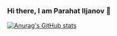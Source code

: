 ### Hi there, I am Parahat Iljanov 👋

[![Anurag's GitHub stats](https://github-readme-stats.vercel.app/api?username=parahatreis)](https://github.com/parahatreis/github-readme-stats)
